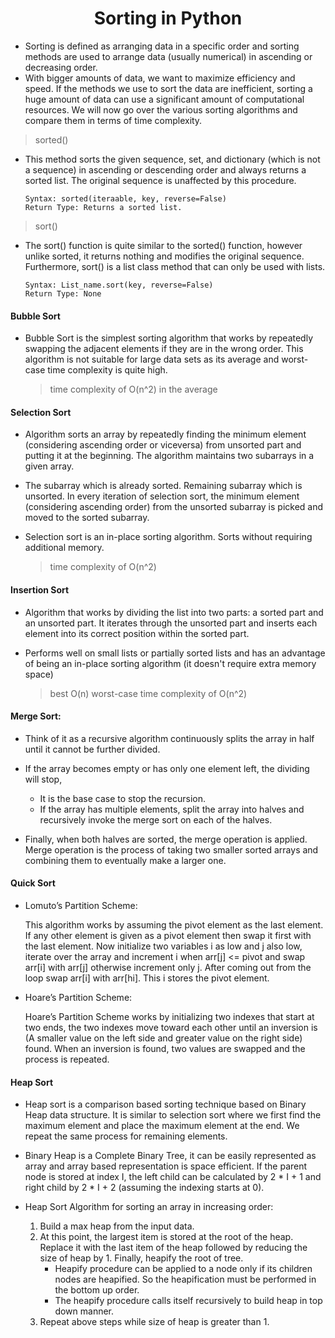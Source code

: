 <h1 align = 'center'>Sorting in Python</h1>

* Sorting is defined as arranging data in a specific order and sorting methods are used to arrange data (usually numerical) in ascending or decreasing order. 
* With bigger amounts of data, we want to maximize efficiency and speed. If the methods we use to sort the data are inefficient, sorting a huge amount of data can use a significant amount of computational resources. We will now go over the various sorting algorithms and compare them in terms of time complexity.


>  sorted() 

*  This method sorts the given sequence, set, and dictionary (which is not a sequence) in ascending or descending order and always returns a sorted list. The original sequence is unaffected by this procedure.

    ```
    Syntax: sorted(iteraable, key, reverse=False)
    Return Type: Returns a sorted list. 
    ```

>  sort() 

*  The sort() function is quite similar to the sorted() function, however unlike sorted, it returns nothing and modifies the original sequence. Furthermore, sort() is a list class method that can only be used with lists.

    ```
    Syntax: List_name.sort(key, reverse=False)
    Return Type: None 
    ```




#### Bubble Sort
* Bubble Sort is the simplest sorting algorithm that works by repeatedly swapping the adjacent elements if they are in the wrong order. This algorithm is not suitable for large data sets as its average and worst-case time complexity is quite high.

    > time complexity of O(n^2) in the average

#### Selection Sort
* Algorithm sorts an array by repeatedly finding the minimum element (considering ascending order or viceversa) from unsorted part and putting it at the beginning. The algorithm maintains two subarrays in a given array.

* The subarray which is already sorted. Remaining subarray which is unsorted. In every iteration of selection sort, the minimum element (considering ascending order) from the unsorted subarray is picked and moved to the sorted subarray.

* Selection sort is an in-place sorting algorithm. Sorts without requiring additional memory.

    > time complexity of O(n^2)

#### Insertion Sort
* Algorithm that works by dividing the list into two parts: a sorted part and an unsorted part. It iterates through the unsorted part and inserts each element into its correct position within the sorted part. 
* Performs well on small lists or partially sorted lists and has an advantage of being an in-place sorting algorithm (it doesn't require extra memory space)

    > best O(n) worst-case time complexity of O(n^2)


#### Merge Sort:
* Think of it as a recursive algorithm continuously splits the array in half until it cannot be further divided.
* If the array becomes empty or has only one element left, the dividing will stop,
    * It is the base case to stop the recursion. 
    * If the array has multiple elements, split the array into halves and recursively invoke the merge sort on each of the halves.
    
* Finally, when both halves are sorted, the merge operation is applied. Merge operation is the process of taking two smaller sorted arrays and combining them to eventually make a larger one.


#### Quick Sort
* Lomuto’s Partition Scheme:

    This algorithm works by assuming the pivot element as the last element. If any other element is given as a pivot element then swap it first with the last element. Now initialize two variables i as low and j also low,  iterate over the array and increment i when arr[j] <= pivot and swap arr[i] with arr[j] otherwise increment only j. After coming out from the loop swap arr[i] with arr[hi]. This i stores the pivot element.

* Hoare’s Partition Scheme:

    Hoare’s Partition Scheme works by initializing two indexes that start at two ends, the two indexes move toward each other until an inversion is (A smaller value on the left side and greater value on the right side) found. When an inversion is found, two values are swapped and the process is repeated.

#### Heap Sort

* Heap sort is a comparison based sorting technique based on Binary Heap data structure. It is similar to selection sort where we first find the maximum element and place the maximum element at the end. We repeat the same process for remaining elements.

* Binary Heap is a Complete Binary Tree, it can be easily represented as array and array based representation is space efficient. If the parent node is stored at index I, the left child can be calculated by 2 * I + 1 and right child by 2 * I + 2 (assuming the indexing starts at 0).

* Heap Sort Algorithm for sorting an array in increasing order:

    1. Build a max heap from the input data.
    2. At this point, the largest item is stored at the root of the heap. Replace it with the last item of the heap followed by reducing  the size of heap by 1. Finally, heapify the root of tree.
        * Heapify procedure can be applied to a node only if its children nodes are heapified. So the heapification must be performed in the bottom up order.
        * The heapify procedure calls itself recursively to build heap
        in top down manner.
    3. Repeat above steps while size of heap is greater than 1.